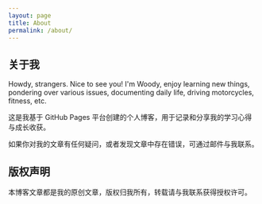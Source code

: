 ```yaml
---
layout: page
title: About
permalink: /about/
---
```


## 关于我

Howdy, strangers. Nice to see you! 
I'm Woody, enjoy learning new things, pondering over various issues, documenting daily life, driving motorcycles, fitness, etc.

这是我基于 GitHub Pages 平台创建的个人博客，用于记录和分享我的学习心得与成长收获。

如果你对我的文章有任何疑问，或者发现文章中存在错误，可通过邮件与我联系。

## 版权声明

本博客文章都是我的原创文章，版权归我所有，转载请与我联系获得授权许可。
